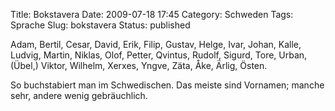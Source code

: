 Title: Bokstavera
Date: 2009-07-18 17:45
Category: Schweden
Tags: Sprache
Slug: bokstavera
Status: published

Adam, Bertil, Cesar, David, Erik, Filip, Gustav, Helge, Ivar, Johan,
Kalle, Ludvig, Martin, Niklas, Olof, Petter, Qvintus, Rudolf, Sigurd,
Tore, Urban, (Übel,) Viktor, Wilhelm, Xerxes, Yngve, Zäta, Åke, Ärlig,
Östen.

So buchstabiert man im Schwedischen. Das meiste sind Vornamen; manche
sehr, andere wenig gebräuchlich.

